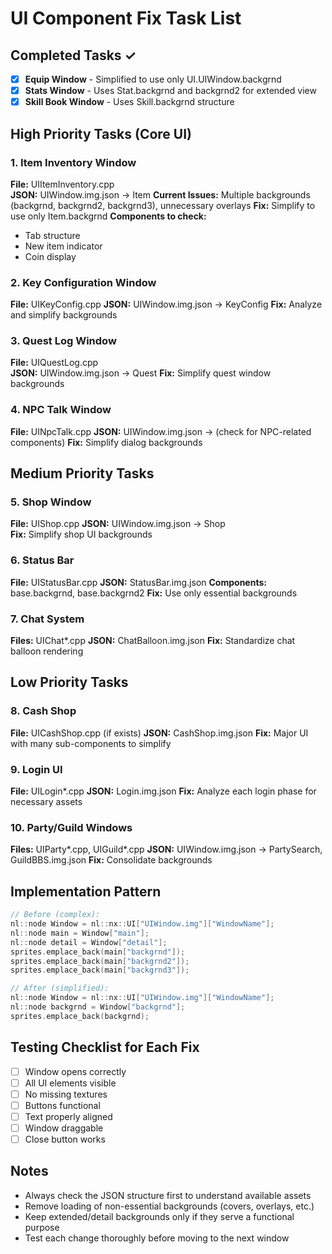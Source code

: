 # UI Component Fix Task List

## Completed Tasks ✓
- [x] **Equip Window** - Simplified to use only UI.UIWindow.backgrnd
- [x] **Stats Window** - Uses Stat.backgrnd and backgrnd2 for extended view
- [x] **Skill Book Window** - Uses Skill.backgrnd structure

## High Priority Tasks (Core UI)

### 1. Item Inventory Window
**File:** UIItemInventory.cpp  
**JSON:** UIWindow.img.json → Item
**Current Issues:** Multiple backgrounds (backgrnd, backgrnd2, backgrnd3), unnecessary overlays
**Fix:** Simplify to use only Item.backgrnd
**Components to check:**
- Tab structure
- New item indicator
- Coin display

### 2. Key Configuration Window  
**File:** UIKeyConfig.cpp
**JSON:** UIWindow.img.json → KeyConfig
**Fix:** Analyze and simplify backgrounds

### 3. Quest Log Window
**File:** UIQuestLog.cpp  
**JSON:** UIWindow.img.json → Quest
**Fix:** Simplify quest window backgrounds

### 4. NPC Talk Window
**File:** UINpcTalk.cpp
**JSON:** UIWindow.img.json → (check for NPC-related components)
**Fix:** Simplify dialog backgrounds

## Medium Priority Tasks

### 5. Shop Window
**File:** UIShop.cpp
**JSON:** UIWindow.img.json → Shop  
**Fix:** Simplify shop UI backgrounds

### 6. Status Bar
**File:** UIStatusBar.cpp
**JSON:** StatusBar.img.json
**Components:** base.backgrnd, base.backgrnd2
**Fix:** Use only essential backgrounds

### 7. Chat System
**Files:** UIChat*.cpp
**JSON:** ChatBalloon.img.json
**Fix:** Standardize chat balloon rendering

## Low Priority Tasks

### 8. Cash Shop
**File:** UICashShop.cpp (if exists)
**JSON:** CashShop.img.json
**Fix:** Major UI with many sub-components to simplify

### 9. Login UI
**File:** UILogin*.cpp
**JSON:** Login.img.json
**Fix:** Analyze each login phase for necessary assets

### 10. Party/Guild Windows
**Files:** UIParty*.cpp, UIGuild*.cpp
**JSON:** UIWindow.img.json → PartySearch, GuildBBS.img.json
**Fix:** Consolidate backgrounds

## Implementation Pattern

```cpp
// Before (complex):
nl::node Window = nl::nx::UI["UIWindow.img"]["WindowName"];
nl::node main = Window["main"];
nl::node detail = Window["detail"];
sprites.emplace_back(main["backgrnd"]);
sprites.emplace_back(main["backgrnd2"]);
sprites.emplace_back(main["backgrnd3"]);

// After (simplified):
nl::node Window = nl::nx::UI["UIWindow.img"]["WindowName"];
nl::node backgrnd = Window["backgrnd"];
sprites.emplace_back(backgrnd);
```

## Testing Checklist for Each Fix
- [ ] Window opens correctly
- [ ] All UI elements visible
- [ ] No missing textures
- [ ] Buttons functional
- [ ] Text properly aligned
- [ ] Window draggable
- [ ] Close button works

## Notes
- Always check the JSON structure first to understand available assets
- Remove loading of non-essential backgrounds (covers, overlays, etc.)
- Keep extended/detail backgrounds only if they serve a functional purpose
- Test each change thoroughly before moving to the next window